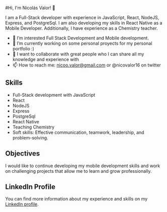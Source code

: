 #Hi, I'm Nicolás Valor! 👋

I am a Full-Stack developer with experience in JavaScript, React, NodeJS, Express, and PostgreSql. I am also developing my skills in React Native as a Mobile Developer. Additionally, I have experience as a Chemistry teacher.

- 👀 I’m interested Full Stack Development and Mobile development.
- 🌱 I’m currently working on some personal proyects for my personal portfolio :)
- 💞️ I want to collaborate with great people who I can share all my knowledge and experience with
- 📫 How to reach me: nicoo.valor@gmail.com or @nicovalor16 on twitter

## Skills

- Full-Stack development with JavaScript
- React
- NodeJS
- Express
- PostgreSql
- React Native
- Teaching Chemistry
- Soft skills: Effective communication, teamwork, leadership, and problem-solving.

## Objectives

I would like to continue developing my mobile development skills and work on challenging projects that allow me to learn and grow professionally.

## LinkedIn Profile

You can find more information about my experience and skills on my [LinkedIn profile](https://www.linkedin.com/in/nicovalor/).


<!---
nicovalor/nicovalor is a ✨ special ✨ repository because its `README.md` (this file) appears on your GitHub profile.
You can click the Preview link to take a look at your changes.
--->
